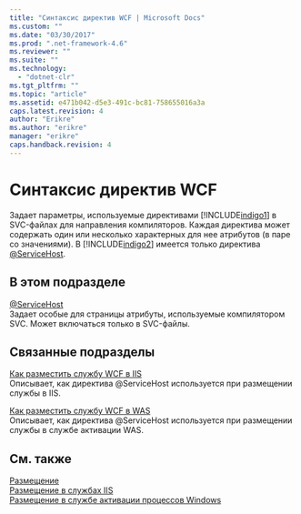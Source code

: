 ```yaml
---
title: "Синтаксис директив WCF | Microsoft Docs"
ms.custom: ""
ms.date: "03/30/2017"
ms.prod: ".net-framework-4.6"
ms.reviewer: ""
ms.suite: ""
ms.technology: 
  - "dotnet-clr"
ms.tgt_pltfrm: ""
ms.topic: "article"
ms.assetid: e471b042-d5e3-491c-bc81-758655016a3a
caps.latest.revision: 4
author: "Erikre"
ms.author: "erikre"
manager: "erikre"
caps.handback.revision: 4
---
```

# Синтаксис директив WCF
Задает параметры, используемые директивами [!INCLUDE[indigo1](../../../../../includes/indigo1-md.md)] в SVC\-файлах для направления компиляторов.  Каждая директива может содержать один или несколько характерных для нее атрибутов \(в паре со значениями\).  В [!INCLUDE[indigo2](../../../../../includes/indigo2-md.md)] имеется только директива [@ServiceHost](../../../../../docs/framework/configure-apps/file-schema/wcf-directive/servicehost.md).  
  
## В этом подразделе  
 [@ServiceHost](../../../../../docs/framework/configure-apps/file-schema/wcf-directive/servicehost.md)  
 Задает особые для страницы атрибуты, используемые компилятором SVC.  Может включаться только в SVC\-файлы.  
  
## Связанные подразделы  
 [Как разместить службу WCF в IIS](../../../../../docs/framework/wcf/feature-details/how-to-host-a-wcf-service-in-iis.md)  
 Описывает, как директива @ServiceHost используется при размещении службы в IIS.  
  
 [Как разместить службу WCF в WAS](../../../../../docs/framework/wcf/feature-details/how-to-host-a-wcf-service-in-was.md)  
 Описывает, как директива @ServiceHost используется при размещении службы в службе активации WAS.  
  
## См. также  
 [Размещение](../../../../../docs/framework/wcf/feature-details/hosting.md)   
 [Размещение в службах IIS](../../../../../docs/framework/wcf/feature-details/hosting-in-internet-information-services.md)   
 [Размещение в службе активации процессов Windows](../../../../../docs/framework/wcf/feature-details/hosting-in-windows-process-activation-service.md)